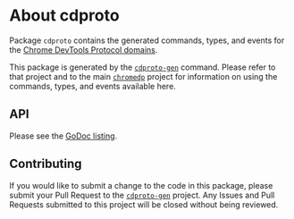 # About cdproto

Package `cdproto` contains the generated commands, types, and events for the
[Chrome DevTools Protocol domains][devtools-protocol].

This package is generated by the [`cdproto-gen`][cdproto-gen] command.  Please
refer to that project and to the main [`chromedp`][chromedp] project for
information on using the commands, types, and events available here.

## API

Please see the [GoDoc listing][godoc].

## Contributing

If you would like to submit a change to the code in this package, please submit
your Pull Request to the [`cdproto-gen`][cdproto-gen] project. Any Issues and
Pull Requests submitted to this project will be closed without being reviewed.

[devtools-protocol]: https://chromedevtools.github.io/devtools-protocol/
[cdproto-gen]: https://github.com/ezoic/cdproto-gen
[chromedp]: https://github.com/chromedp/chromedp
[godoc]: https://godoc.org/github.com/ezoic/cdproto

